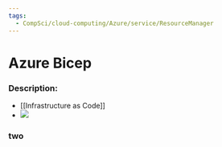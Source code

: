 ```yaml
---
tags:
  - CompSci/cloud-computing/Azure/service/ResourceManager
---
```

# Azure Bicep
### Description:
- [[Infrastructure as Code]]
- ![](https://learn.microsoft.com/en-us/training/wwl-azure/configure-resources-arm-templates/media/bicep.png)
### two